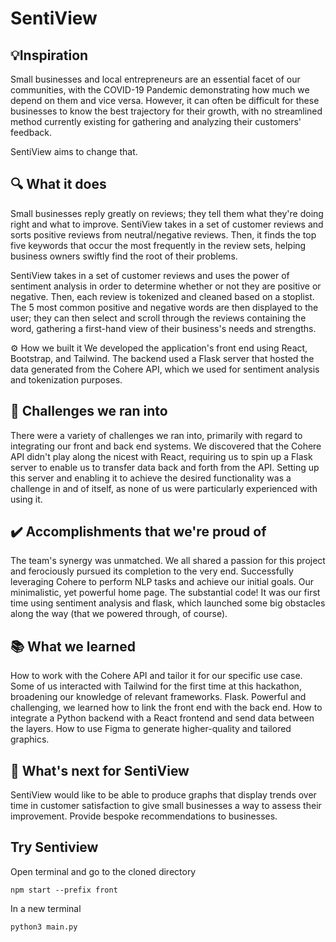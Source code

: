 # SentiView

## 💡Inspiration

Small businesses and local entrepreneurs are an essential facet of our communities, with the COVID-19 Pandemic demonstrating how much we depend on them and vice versa. However, it can often be difficult for these businesses to know the best trajectory for their growth, with no streamlined method currently existing for gathering and analyzing their customers' feedback.

SentiView aims to change that.

## 🔍 What it does

Small businesses reply greatly on reviews; they tell them what they're doing right and what to improve. SentiView takes in a set of customer reviews and sorts positive reviews from neutral/negative reviews. Then, it finds the top five keywords that occur the most frequently in the review sets, helping business owners swiftly find the root of their problems.

SentiView takes in a set of customer reviews and uses the power of sentiment analysis in order to determine whether or not they are positive or negative. Then, each review is tokenized and cleaned based on a stoplist. The 5 most common positive and negative words are then displayed to the user; they can then select and scroll through the reviews containing the word, gathering a first-hand view of their business's needs and strengths.

⚙️ How we built it
We developed the application's front end using React, Bootstrap, and Tailwind. The backend used a Flask server that hosted the data generated from the Cohere API, which we used for sentiment analysis and tokenization purposes.

## 🚧 Challenges we ran into

There were a variety of challenges we ran into, primarily with regard to integrating our front and back end systems. We discovered that the Cohere API didn't play along the nicest with React, requiring us to spin up a Flask server to enable us to transfer data back and forth from the API. Setting up this server and enabling it to achieve the desired functionality was a challenge in and of itself, as none of us were particularly experienced with using it.

## ✔️ Accomplishments that we're proud of

The team's synergy was unmatched. We all shared a passion for this project and ferociously pursued its completion to the very end.
Successfully leveraging Cohere to perform NLP tasks and achieve our initial goals.
Our minimalistic, yet powerful home page.
The substantial code! It was our first time using sentiment analysis and flask, which launched some big obstacles along the way (that we powered through, of course).

## 📚 What we learned

How to work with the Cohere API and tailor it for our specific use case.
Some of us interacted with Tailwind for the first time at this hackathon, broadening our knowledge of relevant frameworks.
Flask. Powerful and challenging, we learned how to link the front end with the back end.
How to integrate a Python backend with a React frontend and send data between the layers.
How to use Figma to generate higher-quality and tailored graphics.

## 🔭 What's next for SentiView

SentiView would like to be able to produce graphs that display trends over time in customer satisfaction to give small businesses a way to assess their improvement.
Provide bespoke recommendations to businesses.

## Try Sentiview

Open terminal and go to the cloned directory

    npm start --prefix front

In a new terminal

    python3 main.py